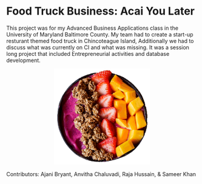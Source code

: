 # Food Truck Business: Acai You Later

This project was for my Advanced Business Applications class in the University of Maryland Baltimore County. My team had to create a start-up resturant themed food truck in Chincoteague Island, Additionally we had to discuss what was currently on CI and what was missing. It was a session long project that included Entrepreneurial activities and database development.  

<p align="center">
<img src = Images/acai.gif width =50% height 30%=/>
</p>

Contributors: Ajani Bryant, Anvitha Chaluvadi, Raja Hussain, & Sameer Khan



